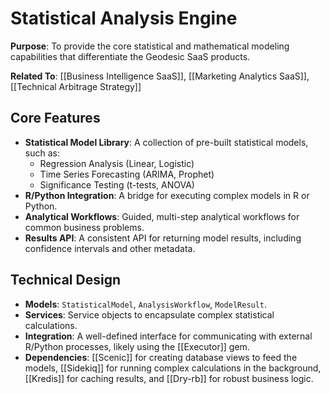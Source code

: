 # Statistical Analysis Engine

**Purpose**: To provide the core statistical and mathematical modeling capabilities that differentiate the Geodesic SaaS products.

**Related To**: [[Business Intelligence SaaS]], [[Marketing Analytics SaaS]], [[Technical Arbitrage Strategy]]

## Core Features

- **Statistical Model Library**: A collection of pre-built statistical models, such as:
  - Regression Analysis (Linear, Logistic)
  - Time Series Forecasting (ARIMA, Prophet)
  - Significance Testing (t-tests, ANOVA)
- **R/Python Integration**: A bridge for executing complex models in R or Python.
- **Analytical Workflows**: Guided, multi-step analytical workflows for common business problems.
- **Results API**: A consistent API for returning model results, including confidence intervals and other metadata.

## Technical Design

- **Models**: `StatisticalModel`, `AnalysisWorkflow`, `ModelResult`.
- **Services**: Service objects to encapsulate complex statistical calculations.
- **Integration**: A well-defined interface for communicating with external R/Python processes, likely using the [[Executor]] gem.
- **Dependencies**: [[Scenic]] for creating database views to feed the models, [[Sidekiq]] for running complex calculations in the background, [[Kredis]] for caching results, and [[Dry-rb]] for robust business logic.
